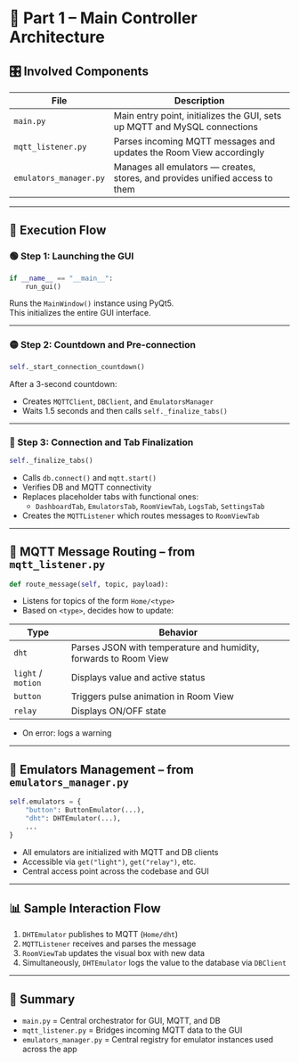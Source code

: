 # 🧠 Part 1 – Main Controller Architecture

## 🎛 Involved Components

| File                  | Description |
|------------------------|-------------|
| `main.py`              | Main entry point, initializes the GUI, sets up MQTT and MySQL connections |
| `mqtt_listener.py`     | Parses incoming MQTT messages and updates the Room View accordingly |
| `emulators_manager.py` | Manages all emulators — creates, stores, and provides unified access to them |

---

## 🚀 Execution Flow

### 🟢 Step 1: Launching the GUI
```python
if __name__ == "__main__":
    run_gui()
```
Runs the `MainWindow()` instance using PyQt5.  
This initializes the entire GUI interface.

---

### 🟡 Step 2: Countdown and Pre-connection
```python
self._start_connection_countdown()
```
After a 3-second countdown:
- Creates `MQTTClient`, `DBClient`, and `EmulatorsManager`
- Waits 1.5 seconds and then calls `self._finalize_tabs()`

---

### 🔵 Step 3: Connection and Tab Finalization
```python
self._finalize_tabs()
```
- Calls `db.connect()` and `mqtt.start()`
- Verifies DB and MQTT connectivity
- Replaces placeholder tabs with functional ones:
  - `DashboardTab`, `EmulatorsTab`, `RoomViewTab`, `LogsTab`, `SettingsTab`
- Creates the `MQTTListener` which routes messages to `RoomViewTab`

---

## 📡 MQTT Message Routing – from `mqtt_listener.py`
```python
def route_message(self, topic, payload):
```
- Listens for topics of the form `Home/<type>`
- Based on `<type>`, decides how to update:

| Type | Behavior |
|------|----------|
| `dht` | Parses JSON with temperature and humidity, forwards to Room View |
| `light` / `motion` | Displays value and active status |
| `button` | Triggers pulse animation in Room View |
| `relay` | Displays ON/OFF state |

- On error: logs a warning

---

## 🤖 Emulators Management – from `emulators_manager.py`
```python
self.emulators = {
    "button": ButtonEmulator(...),
    "dht": DHTEmulator(...),
    ...
}
```
- All emulators are initialized with MQTT and DB clients
- Accessible via `get("light")`, `get("relay")`, etc.
- Central access point across the codebase and GUI

---

## 📊 Sample Interaction Flow

1. `DHTEmulator` publishes to MQTT (`Home/dht`)
2. `MQTTListener` receives and parses the message
3. `RoomViewTab` updates the visual box with new data
4. Simultaneously, `DHTEmulator` logs the value to the database via `DBClient`

---

## 📌 Summary

- `main.py` = Central orchestrator for GUI, MQTT, and DB
- `mqtt_listener.py` = Bridges incoming MQTT data to the GUI
- `emulators_manager.py` = Central registry for emulator instances used across the app